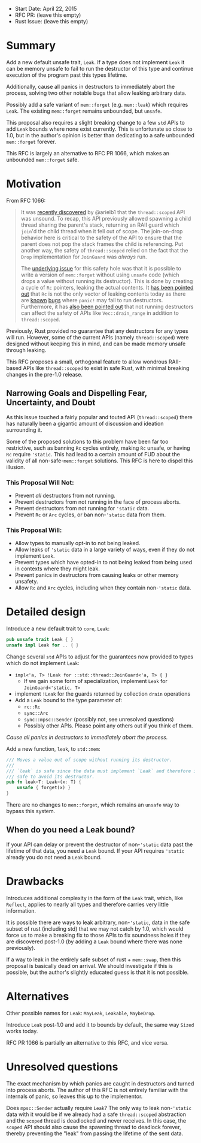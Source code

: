 - Start Date: April 22, 2015
- RFC PR: (leave this empty)
- Rust Issue: (leave this empty)

# Summary

Add a new default unsafe trait, `Leak`. If a type does not implement `Leak` it can be
memory unsafe to fail to run the destructor of this type and continue execution of the
program past this types lifetime.

Additionally, cause all panics in destructors to immediately abort the process,
solving two other notable bugs that allow leaking arbitrary data.

Possibly add a safe variant of `mem::forget` (e.g. `mem::leak`) which requires `Leak`.
The existing `mem::forget` remains unbounded, but `unsafe`.

This proposal also requires a slight breaking change to a few `std` APIs to add
`Leak` bounds where none exist currently. This is unfortunate so close to 1.0,
but in the author's opinion is better than dedicating to a safe unbounded `mem::forget`
forever.

This RFC is largely an alternative to RFC PR 1066, which makes an unbounded `mem::forget`
safe.

# Motivation

From RFC 1066:

> It was [recently discovered][scoped-bug] by @arielb1 that the `thread::scoped`
> API was unsound. To recap, this API previously allowed spawning a child thread
> sharing the parent's stack, returning an RAII guard which `join`'d the child
> thread when it fell out of scope. The join-on-drop behavior here is critical to
> the safety of the API to ensure that the parent does not pop the stack frames
> the child is referencing. Put another way, the safety of `thread::scoped` relied
> on the fact that the `Drop` implementation for `JoinGuard` was *always* run.
>
> The [underlying issue][forget-bug] for this safety hole was that it is possible
> to write a version of `mem::forget` without using `unsafe` code (which drops a
> value without running its destructor). This is done by creating a cycle of `Rc`
> pointers, leaking the actual contents. It [has been pointed out][dtor-comment]
> that `Rc` is not the only vector of leaking contents today as there are
> [known][dtor-bug1] [bugs][dtor-bug2] where `panic!` may fail to run
> destructors. Furthermore, it has [also been pointed out][drain-bug] that not
> running destructors can affect the safety of APIs like `Vec::drain_range` in
> addition to `thread::scoped`.

[scoped-bug]: https://github.com/rust-lang/rust/issues/24292
[forget-bug]: https://github.com/rust-lang/rust/issues/24456
[dtor-comment]: https://github.com/rust-lang/rust/issues/24292#issuecomment-93505374
[dtor-bug1]: https://github.com/rust-lang/rust/issues/14875
[dtor-bug2]: https://github.com/rust-lang/rust/issues/16135
[drain-bug]: https://github.com/rust-lang/rust/issues/24292#issuecomment-93513451

Previously, Rust provided no guarantee that any destructors for any types will
run. However, some of the current APIs (namely `thread::scoped`) were designed
without keeping this in mind, and can be made memory unsafe through leaking.

This RFC proposes a small, orthogonal feature to allow wondrous RAII-based APIs
like `thread::scoped` to exist in safe Rust, with minimal breaking changes in
the pre-1.0 release.

## Narrowing Goals and Dispelling Fear, Uncertainty, and Doubt

As this issue touched a fairly popular and touted API (`thread::scoped`) there
has naturally been a gigantic amount of discussion and ideation surrounding it.

Some of the proposed solutions to this problem have been far too restrictive,
such as banning `Rc` cycles entirely, making `Rc` unsafe, or having `Rc`
require `'static`. This had lead to a certain amount of FUD about the validity
of all non-safe-`mem::forget` solutions. This RFC is here to dispel this illusion.

### This Proposal Will Not:

 - Prevent *all* destructors from not running.
 - Prevent destructors from not running in the face of process aborts.
 - Prevent destructors from not running for `'static` data.
 - Prevent `Rc` or `Arc` cycles, or ban non-`'static` data from them.

### This Proposal Will:

 - Allow types to manually opt-in to not being leaked.
 - Allow leaks of `'static` data in a large variety of ways, even if they do
   not implement `Leak`.
 - Prevent types which have opted-in to not being leaked from being used in
   contexts where they might leak.
 - Prevent panics in destructors from causing leaks or other memory unsafety.
 - Allow `Rc` and `Arc` cycles, including when they contain non-`'static` data.

# Detailed design

Introduce a new default trait to `core`, `Leak`:

```rust
pub unsafe trait Leak { }
unsafe impl Leak for .. { }
```

Change several `std` APIs to adjust for the guarantees now provided to types
which do not implement `Leak`:

 - `impl<'a, T> !Leak for ::std::thread::JoinGuard<'a, T> { }`
   - If we gain some form of specialization, implement `Leak` for `JoinGuard<'static, T>`
 - implement `!Leak` for the guards returned by collection `drain` operations
 - Add a `Leak` bound to the type parameter of:
   - `rc::Rc`
   - `sync::Arc`
   - `sync::mpsc::Sender` (possibly not, see unresolved questions)
   - Possibly other APIs. Please point any others out if you think of them.

_Cause all panics in destructors to immediately abort the process._

Add a new function, `leak`, to `std::mem`:

```rust
/// Moves a value out of scope without running its destructor.
///
/// `leak` is safe since the data must implement `Leak` and therefore it is
/// safe to avoid its destructor.
pub fn leak<T: Leak>(x: T) {
    unsafe { forget(x) }
}
```

There are no changes to `mem::forget`, which remains an `unsafe` way to bypass
this system.

## When do you need a Leak bound?

If your API can delay or prevent the destructor of non-`'static` data past the
lifetime of that data, you need a `Leak` bound. If your API requires `'static`
already you do not need a `Leak` bound.

# Drawbacks

Introduces additional complexity in the form of the `Leak` trait, which, like
`Reflect`, applies to nearly all types and therefore carries very little
information.

It is possible there are ways to leak arbitrary, non-`'static`, data in the
safe subset of rust (including std) that we may not catch by 1.0, which would
force us to make a breaking fix to those APIs to fix soundness holes if they
are discovered post-1.0 (by adding a `Leak` bound where there was none
previously).

If a way to leak in the entirely safe subset of rust + `mem::swap`, then this
proposal is basically dead on arrival. We should investigate if this is
possible, but the author's slightly educated guess is that it is not possible.

# Alternatives

Other possible names for `Leak`: `MayLeak`, `Leakable`, `MaybeDrop`.

Introduce `Leak` post-1.0 and add it to bounds by default, the same way `Sized`
works today.

RFC PR 1066 is partially an alternative to this RFC, and vice versa.

# Unresolved questions

The exact mechanism by which panics are caught in destructors and turned into
process aborts. The author of this RFC is not entirely familiar with the
internals of panic, so leaves this up to the implementor.

Does `mpsc::Sender` actually require `Leak`? The only way to leak non-`'static`
data with it would be if we already had a safe `thread::scoped` abstraction and
the `scoped` thread is deadlocked and never receives. In this case, the
`scoped` API should also cause the spawning thread to deadlock forever, thereby
preventing the "leak" from passing the lifetime of the sent data.

